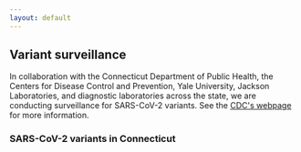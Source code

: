 ```yaml
---
layout: default
---
```


## Variant surveillance

In collaboration with the Connecticut Department of Public Health, the Centers for Disease Control and Prevention, Yale University, Jackson Laboratories, and diagnostic laboratories across the state, we are conducting surveillance for SARS-CoV-2 variants. See the [CDC's webpage](https://www.cdc.gov/coronavirus/2019-ncov/variants/variant-classifications.html?CDC_AA_refVal=https%3A%2F%2Fwww.cdc.gov%2Fcoronavirus%2F2019-ncov%2Fvariants%2Fvariant-info.html) for more information.

### SARS-CoV-2 variants in Connecticut


